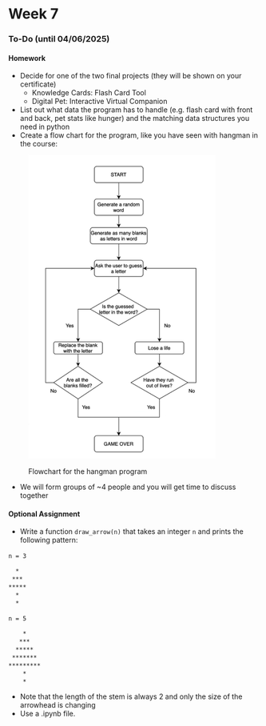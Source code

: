 # Week 7

### To-Do (until 04/06/2025)

#### **Homework**

* Decide for one of the two final projects (they will be shown on your certificate)
  * Knowledge Cards: Flash Card Tool
  * Digital Pet: Interactive Virtual Companion
* List out what data the program has to handle (e.g. flash card with front and back, pet stats like hunger) and the matching data structures you need in python
* Create a flow chart for the program, like you have seen with hangman in the course:

<figure><img src="../../.gitbook/assets/Solution+-+Hangman+Flowchart+1(1) (1).png" alt="" width="375"><figcaption><p>Flowchart for the hangman program</p></figcaption></figure>

* We will form groups of \~4 people and you will get time to discuss together

#### Optional Assignment

* Write a function `draw_arrow(n)`  that takes an integer `n` and prints the following pattern:

`n = 3`

```
  *
 ***
*****
  *
  *
```

`n = 5`

```
    *
   ***
  *****
 *******
*********
    *
    *
```

* Note that the length of the stem is always 2 and only the size of the arrowhead is changing
* Use a .ipynb file.
